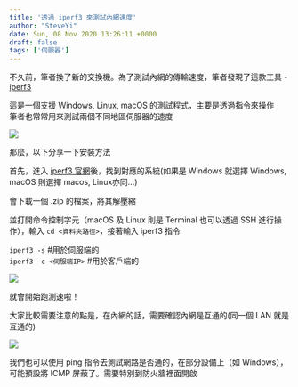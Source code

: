 ```yaml
---
title: '透過 iperf3 來測試內網速度'
author: "SteveYi"
date: Sun, 08 Nov 2020 13:26:11 +0000
draft: false
tags: ['伺服器']
---
```


不久前，筆者換了新的交換機。為了測試內網的傳輸速度，筆者發現了這款工具 - [iperf3](https://iperf.fr/iperf-download.php)

這是一個支援 Ｗindows, Linux, macOS 的測試程式，主要是透過指令來操作  
筆者也常常用來測試兩個不同地區伺服器的速度

![](https://static-a1.steveyi.net/media/blog/2020110813145837.png)

那麼，以下分享一下安裝方法

首先，進入 [iperf3 官網](https://iperf.fr/iperf-download.php)後，找到對應的系統(如果是 Windows 就選擇 Windows, macOS 則選擇 macos, Linux亦同...)  
  
會下載一個 .zip 的檔案，將其解壓縮

並打開命令控制字元（macOS 及 Linux 則是 Terminal 也可以透過 SSH 進行操作），輸入 `cd <資料夾路徑>`，接著輸入 iperf3 指令

`iperf3 -s` #用於伺服端的  
`iperf3 -c <伺服端IP>` #用於客戶端的

![](https://static-a1.steveyi.net/media/blog/2020110813255574.png)

就會開始跑測速啦！

大家比較需要注意的點是，在內網的話，需要確認內網是互通的(同一個 LAN 就是互通的)

![](https://static-a1.steveyi.net/media/blog/2020110813230558.png)

我們也可以使用 ping 指令去測試網路是否通的，在部分設備上（如 Windows），可能預設將 ICMP 屏蔽了。需要特別到防火牆裡面開啟

